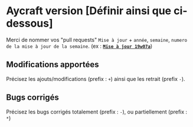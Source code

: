# Aycraft version [Définir ainsi que ci-dessous]
Merci de nommer vos "pull requests" `Mise à jour` + `année`, `semaine`, `numero de la mise à jour de la semaine`.
(ex : **[`Mise à jour 19w07a`](https://github.com/Aycraft/Aycraft/pull/10)**)

## Modifications apportées
Précisez les ajouts/modifications (prefix : `+`) ainsi que les retrait (prefix `-`).

## Bugs corrigés
Précisez les bugs corrigés totalement (prefix : `-`), ou partiellement (prefix : `*`)
